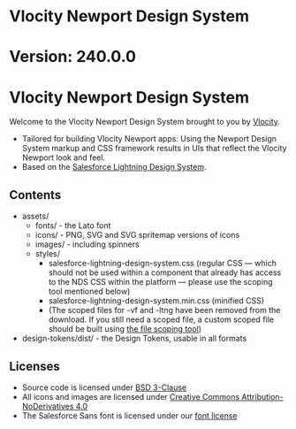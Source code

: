 # Vlocity Newport Design System 
# Version: 240.0.0 
# Vlocity Newport Design System

Welcome to the Vlocity Newport Design System brought to you by [Vlocity](https://www.vlocity.com).

* Tailored for building Vlocity Newport apps: Using the Newport Design System markup and CSS framework results in UIs that reflect the Vlocity Newport look and feel.
* Based on the [Salesforce Lightning Design System](https://lightningdesignsystem.com).


## Contents

* assets/
  - fonts/ - the Lato font
  - icons/ - PNG, SVG and SVG spritemap versions of icons
  - images/ - including spinners
  - styles/
    - salesforce-lightning-design-system.css (regular CSS — which should not be used within a component that already has access to the NDS CSS within the platform — please use the scoping tool mentioned below)
    - salesforce-lightning-design-system.min.css (minified CSS)
    - (The scoped files for -vf and -ltng have been removed from the download. If you still need a scoped file, a custom scoped file should be built using [the file scoping tool](https://tools.lightningdesignsystem.com/css-customizer))
* design-tokens/dist/ - the Design Tokens, usable in all formats

## Licenses

* Source code is licensed under [BSD 3-Clause](https://git.io/sfdc-license)
* All icons and images are licensed under [Creative Commons Attribution-NoDerivatives 4.0](https://github.com/salesforce-ux/licenses/blob/master/LICENSE-icons-images.txt)
* The Salesforce Sans font is licensed under our [font license](https://github.com/salesforce-ux/licenses/blob/master/LICENSE-font.txt)
